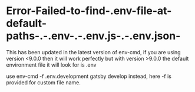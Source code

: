 # Error-Failed-to-find-.env-file-at-default-paths-.-.env-.-.env.js-.-.env.json-

This has been updated in the latest version of env-cmd, if you are using version <9.0.0 then it will work perfectly but with version >9.0.0 the default environment file it will look for is .env

use env-cmd -f .env.development gatsby develop instead, here -f is provided for custom file name.
